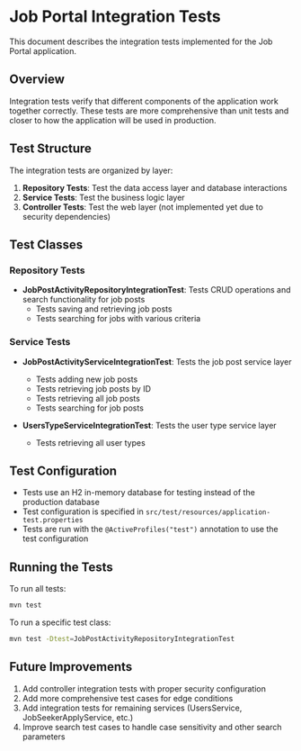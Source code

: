 # Job Portal Integration Tests

This document describes the integration tests implemented for the Job Portal application.

## Overview

Integration tests verify that different components of the application work together correctly. These tests are more comprehensive than unit tests and closer to how the application will be used in production.

## Test Structure

The integration tests are organized by layer:

1. **Repository Tests**: Test the data access layer and database interactions
2. **Service Tests**: Test the business logic layer
3. **Controller Tests**: Test the web layer (not implemented yet due to security dependencies)

## Test Classes

### Repository Tests

- **JobPostActivityRepositoryIntegrationTest**: Tests CRUD operations and search functionality for job posts
  - Tests saving and retrieving job posts
  - Tests searching for jobs with various criteria

### Service Tests

- **JobPostActivityServiceIntegrationTest**: Tests the job post service layer
  - Tests adding new job posts
  - Tests retrieving job posts by ID
  - Tests retrieving all job posts
  - Tests searching for job posts

- **UsersTypeServiceIntegrationTest**: Tests the user type service layer
  - Tests retrieving all user types

## Test Configuration

- Tests use an H2 in-memory database for testing instead of the production database
- Test configuration is specified in `src/test/resources/application-test.properties`
- Tests are run with the `@ActiveProfiles("test")` annotation to use the test configuration

## Running the Tests

To run all tests:
```bash
mvn test
```

To run a specific test class:
```bash
mvn test -Dtest=JobPostActivityRepositoryIntegrationTest
```

## Future Improvements

1. Add controller integration tests with proper security configuration
2. Add more comprehensive test cases for edge conditions
3. Add integration tests for remaining services (UsersService, JobSeekerApplyService, etc.)
4. Improve search test cases to handle case sensitivity and other search parameters